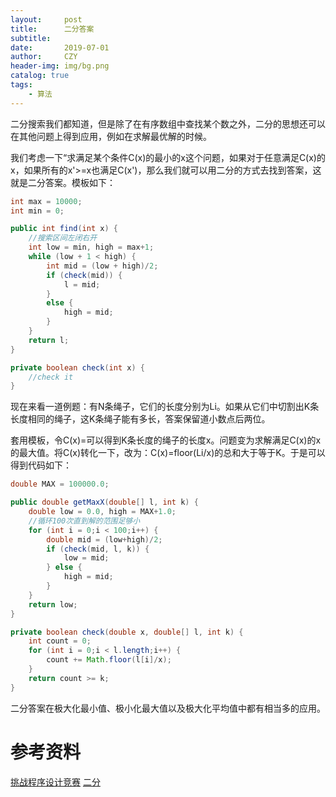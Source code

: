 ```yaml
---
layout:     post
title:      二分答案
subtitle:   
date:       2019-07-01
author:     CZY
header-img: img/bg.png
catalog: true
tags:
    - 算法
---
```


二分搜索我们都知道，但是除了在有序数组中查找某个数之外，二分的思想还可以在其他问题上得到应用，例如在求解最优解的时候。

我们考虑一下“求满足某个条件C(x)的最小的x这个问题，如果对于任意满足C(x)的x，如果所有的x'>=x也满足C(x')，那么我们就可以用二分的方式去找到答案，这就是二分答案。模板如下：

```java
int max = 10000;
int min = 0;

public int find(int x) {
    //搜索区间左闭右开
    int low = min, high = max+1;
    while (low + 1 < high) {
        int mid = (low + high)/2;
        if (check(mid)) {
            l = mid;
        }
        else {
            high = mid;
        }
    }
    return l;
}

private boolean check(int x) {
    //check it
}
```

现在来看一道例题：有N条绳子，它们的长度分别为Li。如果从它们中切割出K条长度相同的绳子，这K条绳子能有多长，答案保留道小数点后两位。

套用模板，令C(x)=可以得到K条长度的绳子的长度x。问题变为求解满足C(x)的x的最大值。将C(x)转化一下，改为：C(x)=floor(Li/x)的总和大于等于K。于是可以得到代码如下：

```java
double MAX = 100000.0;

public double getMaxX(double[] l, int k) {
    double low = 0.0, high = MAX+1.0;
    //循环100次直到解的范围足够小
    for (int i = 0;i < 100;i++) {
        double mid = (low+high)/2;
        if (check(mid, l, k)) {
            low = mid;
        } else {
            high = mid;
        }
    }
    return low;
}

private boolean check(double x, double[] l, int k) {
    int count = 0;
    for (int i = 0;i < l.length;i++) {
        count += Math.floor(l[i]/x);
    }
    return count >= k;
}
```

二分答案在极大化最小值、极小化最大值以及极大化平均值中都有相当多的应用。

# 参考资料

[挑战程序设计竞赛](https://book.douban.com/subject/24749842/)
[二分](https://oi-wiki.org/basic/binary/)